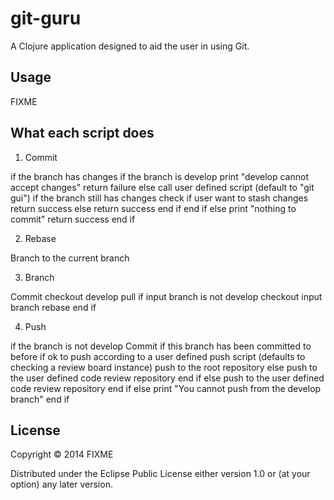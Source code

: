 # git-guru

A Clojure application designed to aid the user in using Git.

## Usage

FIXME

## What each script does

1. Commit

if the branch has changes
	if the branch is develop
		print "develop cannot accept changes"
		return failure
	else
		call user defined script (default to "git gui")
		if the branch still has changes
			check if user want to stash changes
			return success
		else
			return success
		end if
	end if
else
	print "nothing to commit"
	return success
end if

2. Rebase

Branch to the current branch

3. Branch

Commit
checkout develop
pull
if input branch is not develop
	checkout input branch
	rebase
end if

4. Push

if the branch is not develop
	Commit
	if this branch has been committed to before
		if ok to push according to a user defined push script (defaults to checking a review board instance)
			push to the root repository
		else
			push to the user defined code review repository
		end if
	else
		push to the user defined code review repository
	end if
else
	print "You cannot push from the develop branch"
end if

## License

Copyright © 2014 FIXME

Distributed under the Eclipse Public License either version 1.0 or (at
your option) any later version.
